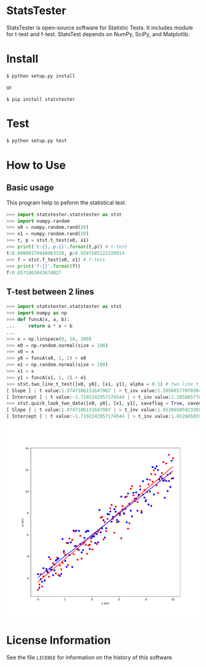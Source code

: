 # StatsTester
StatsTester is open-source software for Statistic Tests. It includes module for t-test and f-test. StatsTest depends on NumPy, SciPy, and Matplotlib.

# Install
```
$ python setup.py install
```
or
```
$ pip install statstester
```

# Test
```bash
$ python setup.py test
```

# How to Use
## Basic usage
This program help to peform the statistical test.
```python
>>> import statstester.statstester as stst
>>> import numpy.random
>>> x0 = numpy.random.rand(20)
>>> x1 = numpy.random.rand(20)
>>> t, p = stst.t_test(x0, x1)
>>> print('t:{}, p:{}'.format(t,p)) # t-test
t:0.09000179448963339, p:0.9287585122220914
>>> f = stst.f_test(x0, x1) # f-test
>>> print('f:{}'.format(f))
f:0.6571863043674027
```

## T-test between 2 lines
```python
>>> import statstester.statstester as stst
>>> import numpy as np
>>> def funcA(x, a, b):
...     return a * x + b
... 
>>> x = np.linspace(0, 10, 100)
>>> e0 = np.random.normal(size = 100)
>>> x0 = x
>>> y0 = funcA(x0, 1, 2) + e0
>>> e1 = np.random.normal(size = 100)
>>> x1 = x
>>> y1 = funcA(x1, 1, 2) + e1
>>> stst.two_line_t_test([x0, y0], [x1, y1], alpha = 0.1) # two line t_test
[ Slope ] | t value:1.9747106131647987 | > t_inv value:1.2858857707030413 means that it is significant by 0.1.
[ Intercept ] | t value:-1.7192242957174544 | > t_inv value:1.2858857707030413 means that it is significant by 0.1.
>>> stst.quick_look_two_data([x0, y0], [x1, y1], saveflag = True, savename = 'temp.png') # quick look
[ Slope ] | t value:1.9747106131647987 | > t_inv value:1.6526650592326861 means that it is significant by 0.05.
[ Intercept ] | t value:-1.7192242957174544 | > t_inv value:1.6526650592326861 means that it is significant by 0.05.
```
![output of the quick_look_two_data](https://github.com/montblanc18/statstester/blob/master/img/quick_look_two_data.png "quick_look_two_data")

# License Information
See the file `LICENSE` for information on the history of this software.